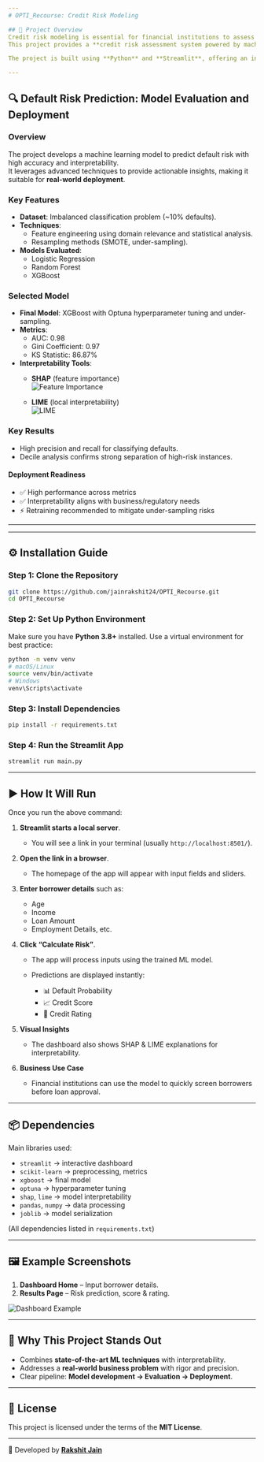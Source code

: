 ```yaml
---
# OPTI_Recourse: Credit Risk Modeling

## 📌 Project Overview
Credit risk modeling is essential for financial institutions to assess the likelihood of a borrower defaulting on a loan.  
This project provides a **credit risk assessment system powered by machine learning**. It evaluates borrowers' default risk, calculates credit scores, and assigns credit ratings.  

The project is built using **Python** and **Streamlit**, offering an interactive and user-friendly dashboard.

---
```


## 🔍 Default Risk Prediction: Model Evaluation and Deployment

### Overview
The project develops a machine learning model to predict default risk with high accuracy and interpretability.  
It leverages advanced techniques to provide actionable insights, making it suitable for **real-world deployment**.

### Key Features
- **Dataset**: Imbalanced classification problem (~10% defaults).
- **Techniques**:
  - Feature engineering using domain relevance and statistical analysis.
  - Resampling methods (SMOTE, under-sampling).
- **Models Evaluated**:
  - Logistic Regression
  - Random Forest
  - XGBoost

### Selected Model
- **Final Model**: XGBoost with Optuna hyperparameter tuning and under-sampling.
- **Metrics**:
  - AUC: 0.98
  - Gini Coefficient: 0.97
  - KS Statistic: 86.87%
- **Interpretability Tools**:
  - **SHAP** (feature importance)  
    ![Feature Importance](images/Feature_importance.png)

  - **LIME** (local interpretability)  
    ![LIME](images/Lime.JPG)

### Key Results
- High precision and recall for classifying defaults.
- Decile analysis confirms strong separation of high-risk instances.

#### Deployment Readiness
- ✅ High performance across metrics  
- ✅ Interpretability aligns with business/regulatory needs  
- ⚡ Retraining recommended to mitigate under-sampling risks  

---

---

## ⚙️ Installation Guide

### Step 1: Clone the Repository
```bash
git clone https://github.com/jainrakshit24/OPTI_Recourse.git
cd OPTI_Recourse
````

### Step 2: Set Up Python Environment

Make sure you have **Python 3.8+** installed.
Use a virtual environment for best practice:

```bash
python -m venv venv
# macOS/Linux
source venv/bin/activate
# Windows
venv\Scripts\activate
```

### Step 3: Install Dependencies

```bash
pip install -r requirements.txt
```

### Step 4: Run the Streamlit App

```bash
streamlit run main.py
```

---

## ▶️ How It Will Run

Once you run the above command:

1. **Streamlit starts a local server**.

   * You will see a link in your terminal (usually `http://localhost:8501/`).

2. **Open the link in a browser**.

   * The homepage of the app will appear with input fields and sliders.

3. **Enter borrower details** such as:

   * Age
   * Income
   * Loan Amount
   * Employment Details, etc.

4. **Click “Calculate Risk”**.

   * The app will process inputs using the trained ML model.
   * Predictions are displayed instantly:

     * 📊 Default Probability
     * 📈 Credit Score
     * 🏦 Credit Rating

5. **Visual Insights**

   * The dashboard also shows SHAP & LIME explanations for interpretability.

6. **Business Use Case**

   * Financial institutions can use the model to quickly screen borrowers before loan approval.

---

## 📦 Dependencies

Main libraries used:

* `streamlit` → interactive dashboard
* `scikit-learn` → preprocessing, metrics
* `xgboost` → final model
* `optuna` → hyperparameter tuning
* `shap`, `lime` → model interpretability
* `pandas`, `numpy` → data processing
* `joblib` → model serialization

(All dependencies listed in `requirements.txt`)

---

## 🖼 Example Screenshots

1. **Dashboard Home** – Input borrower details.
2. **Results Page** – Risk prediction, score & rating.

![Dashboard Example](images/dashboard.jpg)

---

## 🌟 Why This Project Stands Out

* Combines **state-of-the-art ML techniques** with interpretability.
* Addresses a **real-world business problem** with rigor and precision.
* Clear pipeline: **Model development → Evaluation → Deployment**.

---

## 📜 License

This project is licensed under the terms of the **MIT License**.

---

👤 Developed by **[Rakshit Jain](https://github.com/jainrakshit24)**

```
